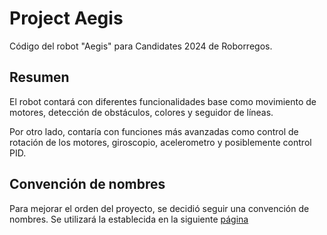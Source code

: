 
# Project Aegis

Código del robot "Aegis" para Candidates 2024 de Roborregos.

## Resumen

El robot contará con diferentes funcionalidades base como movimiento de motores, detección de obstáculos, colores y seguidor de líneas.

Por otro lado, contaría con funciones más avanzadas como control de rotación de los motores, giroscopio, acelerometro y posiblemente control PID.

## Convención de nombres

Para mejorar el orden del proyecto, se decidió seguir una convención de nombres. Se utilizará la establecida en la siguiente [página](https://www.makerguides.com/c-style-guide-for-arduino-projects/)
